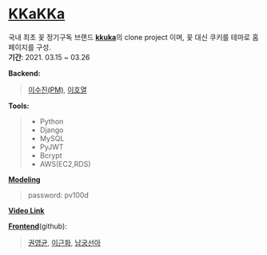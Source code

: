 [<h1>KKaKKa</h1>]()

국내 최초 꽃 정기구독 브랜드 [**kkuka**](https://kukka.kr)의 clone project 이며, 꽃 대신 쿠키를 테마로 홈페이지를 구성.<br>
**기간**: 2021. 03.15 ~ 03.26

**Backend:**<br>
>[이수진(PM)](https://github.com/S2-J1NG), 
>[이호열](https://github.com/hlrrr)

**Tools:**<br>
> - Python 
> - Django 
> - MySQL
> - PyJWT
> - Bcrypt
> - AWS(EC2,RDS)

[**Modeling**](https://aquerytool.com:443/aquerymain/index/?rurl=3dcf441e-39c5-4bc9-8c63-cfb97965bde9)<br>
>password: pv100d

[**Video Link**]()


[**Frontend**](https://github.com/wecode-bootcamp-korea/18-1st-KKAKKA-frontend)(github):<br>
>[권영균](https://github.com/MrFabulous00), 
[이근화](https://github.com/GEUNNN),
[남궁선아](https://github.com/sunaaank)
